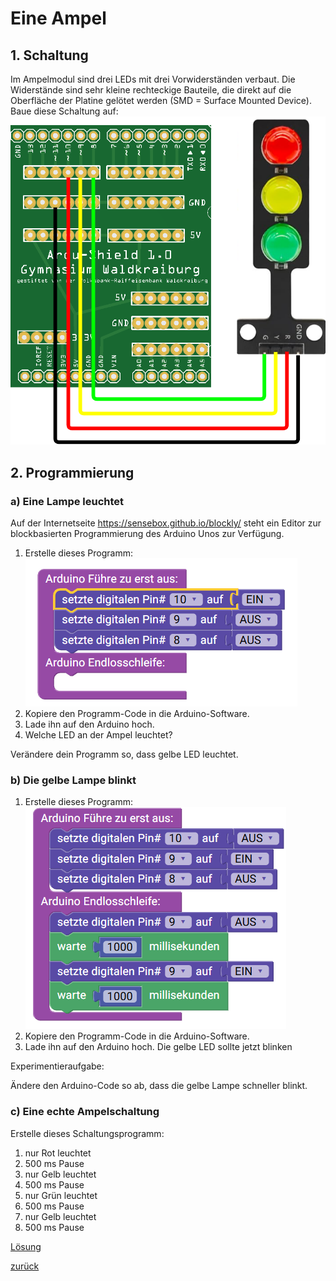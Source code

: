  <link rel="stylesheet" href="https://hi2272.github.io/StyleMD.css">


# Eine Ampel
## 1. Schaltung
Im Ampelmodul sind drei LEDs mit drei Vorwiderständen verbaut. Die Widerstände sind sehr kleine rechteckige Bauteile, die direkt auf die Oberfläche der Platine gelötet werden (SMD = Surface Mounted Device).  
Baue diese Schaltung auf:  
![alt text](Ampel.drawio.png)  



## 2. Programmierung
### a) Eine Lampe leuchtet
Auf der Internetseite <a href="https://sensebox.github.io/blockly/" target="_blank">https://sensebox.github.io/blockly/</a>  steht ein Editor zur blockbasierten Programmierung des Arduino Unos zur Verfügung.

1. Erstelle dieses Programm:  
![alt text](StartRot.png)
2. Kopiere den Programm-Code in die Arduino-Software.
3. Lade ihn auf den Arduino hoch.
4. Welche LED an der Ampel leuchtet?

Verändere dein Programm so, dass gelbe LED leuchtet.

### b) Die gelbe Lampe blinkt
1. Erstelle dieses Programm:  
![alt text](BlinkGelb.png)
2. Kopiere den Programm-Code in die Arduino-Software.
3. Lade ihn auf den Arduino hoch.
Die gelbe LED sollte jetzt blinken

Experimentieraufgabe:

Ändere den Arduino-Code so ab, dass die gelbe Lampe schneller blinkt.

### c) Eine echte Ampelschaltung

Erstelle dieses Schaltungsprogramm:  
 
1. nur Rot leuchtet 
2. 500 ms Pause
3. nur Gelb leuchtet
4. 500 ms Pause
5. nur Grün leuchtet
6. 500 ms Pause
7. nur Gelb leuchtet
8. 500 ms Pause



[Lösung](Loesung.html)
       
[zurück](../index.html)
